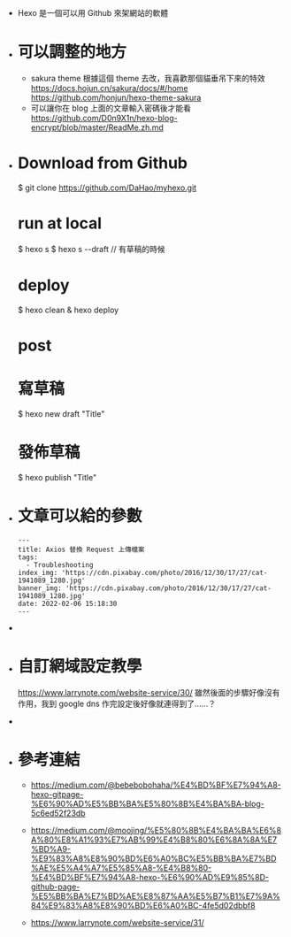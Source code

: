 - Hexo 是一個可以用 Github 來架網站的軟體
- # 可以調整的地方
  * sakura theme
  	根據這個 theme 去改，我喜歡那個貓垂吊下來的特效
  	https://docs.hojun.cn/sakura/docs/#/home
  	https://github.com/honjun/hexo-theme-sakura
  * 可以讓你在 blog 上面的文章輸入密碼後才能看
   https://github.com/D0n9X1n/hexo-blog-encrypt/blob/master/ReadMe.zh.md
- # Download from Github
  $ git clone https://github.com/DaHao/myhexo.git
  
  # run at local
  $ hexo s
  $ hexo s --draft // 有草稿的時候
  
  # deploy
  $ hexo clean & hexo deploy
  
  # post
  # 寫草稿
  $ hexo new draft "Title"
  
  # 發佈草稿
  $ hexo publish "Title"
- # 文章可以給的參數
  ```
  ---
  title: Axios 替換 Request 上傳檔案
  tags:
    - Troubleshooting
  index_img: 'https://cdn.pixabay.com/photo/2016/12/30/17/27/cat-1941089_1280.jpg'
  banner_img: 'https://cdn.pixabay.com/photo/2016/12/30/17/27/cat-1941089_1280.jpg'
  date: 2022-02-06 15:18:30
  ---
  ```
-
- # 自訂網域設定教學
  https://www.larrynote.com/website-service/30/
  雖然後面的步驟好像沒有作用，我到 google dns 作完設定後好像就連得到了……？
-
- # 參考連結
  * https://medium.com/@bebebobohaha/%E4%BD%BF%E7%94%A8-hexo-gitpage-%E6%90%AD%E5%BB%BA%E5%80%8B%E4%BA%BA-blog-5c6ed52f23db
  
  * https://medium.com/@moojing/%E5%80%8B%E4%BA%BA%E6%8A%80%E8%A1%93%E7%AB%99%E4%B8%80%E6%8A%8A%E7%BD%A9-%E9%83%A8%E8%90%BD%E6%A0%BC%E5%BB%BA%E7%BD%AE%E5%A4%A7%E5%85%A8-%E4%B8%80-%E4%BD%BF%E7%94%A8-hexo-%E6%90%AD%E9%85%8D-github-page-%E5%BB%BA%E7%BD%AE%E8%87%AA%E5%B7%B1%E7%9A%84%E9%83%A8%E8%90%BD%E6%A0%BC-4fe5d02dbbf8
  
  * https://www.larrynote.com/website-service/31/
